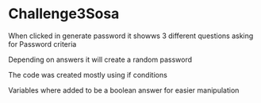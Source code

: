 # Challenge3Sosa

When clicked in generate password it showws 3 different questions asking for Password criteria

Depending on answers it will create a random password


The code was created mostly using if conditions

Variables where added to be a boolean answer for easier manipulation
